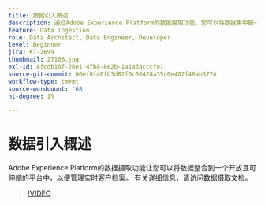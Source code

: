 ```yaml
---
title: 数据引入概述
description: 通过Adobe Experience Platform的数据摄取功能，您可以将数据集中到一个开放且可伸缩的平台中，以便管理统一的用户档案。
feature: Data Ingestion
role: Data Architect, Data Engineer, Developer
level: Beginner
jira: KT-2699
thumbnail: 27106.jpg
exl-id: 8fcdb16f-26e1-4fb8-8e2b-1a1a3acccfe1
source-git-commit: 00ef0f40fb3d82f0c06428a35c0e402f46ab6774
workflow-type: tm+mt
source-wordcount: '68'
ht-degree: 1%

---
```


# 数据引入概述

Adobe Experience Platform的数据摄取功能让您可以将数据整合到一个开放且可伸缩的平台中，以便管理实时客户档案。 有关详细信息，请访问[数据摄取文档](https://experienceleague.adobe.com/docs/experience-platform/ingestion/home.html?lang=zh-Hans)。

>[!VIDEO](https://video.tv.adobe.com/v/27106?learn=on)

